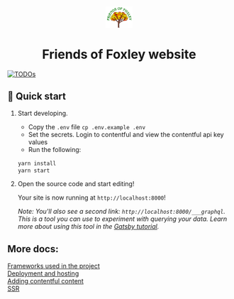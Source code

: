 <p align="center">
  <a href="https://www.gatsbyjs.com" target="_blank" rel="noopener noreferrer">
    <img alt="Gatsby" src="src\images\logo.png" width="60" />
  </a>
</p>
<h1 align="center">
  Friends of Foxley website 
</h1>

[![TODOs](https://img.shields.io/endpoint?url=https://todos.tickgit.com/badge?repo=github.com/Friends-of-Foxley-Kenley-England/new-fof-website)](https://todos.tickgit.com/browse?repo=github.com/Friends-of-Foxley-Kenley-England/new-fof-website)

## 🚀 Quick start

1.  Start developing.

    - Copy the `.env` file `cp .env.example .env`
    - Set the secrets.  Login to contentful and view the contentful api key values
    - Run the following:
    ```shell
    yarn install
    yarn start
    ```

1.  Open the source code and start editing!

    Your site is now running at `http://localhost:8000`!

    _Note: You'll also see a second link: _`http://localhost:8000/___graphql`_. This is a tool you can use to experiment with querying your data. Learn more about using this tool in the [Gatsby tutorial](https://www.gatsbyjs.com/tutorial/part-five/#introducing-graphiql)._

## More docs:

[Frameworks used in the project](./docs/development-frameworks.md)  
[Deployment and hosting](./docs/deployment.md)  
[Adding contentful content](./docs/adding-contentful-content.md)  
[SSR](https://www.gatsbyjs.com/docs/how-to/rendering-options/using-server-side-rendering/)
